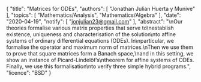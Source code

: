 {
    "title": "Matrices for ODEs",
    "authors": [
        "Jonathan Julian Huerta y Munive"
    ],
    "topics": [
        "Mathematics/Analysis",
        "Mathematics/Algebra"
    ],
    "date": "2020-04-19",
    "notify": [
        "jonjulian23@gmail.com"
    ],
    "abstract": "\nOur theories formalise various matrix properties that serve to\nestablish existence, uniqueness and characterisation of the solution\nto affine systems of ordinary differential equations (ODEs). In\nparticular, we formalise the operator and maximum norm of matrices.\nThen we use them to prove that square matrices form a Banach space,\nand in this setting, we show an instance of Picard-Lindelöf’s\ntheorem for affine systems of ODEs. Finally, we use this formalisation\nto verify three simple hybrid programs.",
    "licence": "BSD"
}